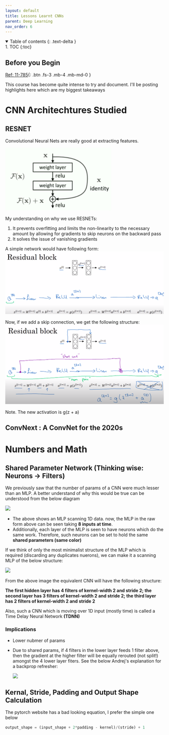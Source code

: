 ```yaml
---
layout: default
title: Lessons Learnt CNNs
parent: Deep Learning
nav_order: 6
---
```


<details open markdown="block">
  <summary>
    Table of contents
  {: .text-delta }
  </summary>
1. TOC
{:toc}
</details>

## Before you Begin

[Ref: 11-785](https://mediaservices.cmu.edu/media/Deep+Learning+%28Fall+2021%29+HW1P1P2_Bootcamp+2/1_m6nkdrxy){: .btn .fs-3 .mb-4 .mb-md-0 }

This course has become quite intense to try and document. I'll be posting highlights here
which are my biggest takeaways

# CNN Architechtures Studied

## RESNET

Convolutional Neural Nets are really good at extracting features.

![](/images/resnet/resnet1.png)

My understanding on why we use RESNETs:
1. It prevents overfitting and limits the non-linearity to the necessary amount
   by allowing for gradients to skip neurons on the backward pass
2. It solves the issue of vanishing gradients

A simple network would have following form:
![](/images/resnet/resnet2.png)

Now, if we add a skip connection, we get the following structure:
![](/images/resnet/resnet3.png)

Note. The new activation is g(z + a)

## ConvNext : A ConvNet for the 2020s

# Numbers and Math

## Shared Parameter Network (Thinking wise: Neurons -> Filters)

We previously saw that the number of params of a CNN were much lesser than an MLP. A better
understand of why this would be true can be understood from the below diagram

![](/images/IDL5/scanning_mlp_to_cnn.png)

- The above shows an MLP scanning 1D data. now, the MLP in the raw form above can be seen
taking **8 inputs at time**.
- Additionally, each layer of the MLP is seen to have neurons which do the same work. Therefore,
  such neurons can be set to hold the same **shared parameters (same color)**

If we think of only the most minimalist structure of the MLP which is required (discarding
any duplicates nuerons), we can make it a scanning MLP of the below structure:

![](/images/IDL5/mlp_to_cnn.jpg)

From the above image the equivalent CNN will have the following structure:

**The first hidden layer has 4 filters of kernel-width 2 and stride 2; the second layer has 3 filters of
kernel-width 2 and stride 2; the third layer has 2 filters of kernel-width 2 and stride 2**

Also, such a CNN which is moving over 1D input (mostly time) is called a Time Delay Neural
Network **(TDNN)**

### Implications

- Lower nubmer of params
- Due to shared params, if 4 filters in the lower layer feeds 1 filter above, then the
  gradient at the higher filter will be equally rerouted (not split!) amongst the 4 lower layer
  fiters. See the below Andrej's explanation for a backprop refresher:

  ![](/images/IDL5/backprop_refresher.png)

## Kernal, Stride, Padding and Output Shape Calculation

The pytorch website has a bad looking equation, I prefer the simple one below

```python
output_shape = (input_shape + 2*padding - kernel)/(stride) + 1
```

